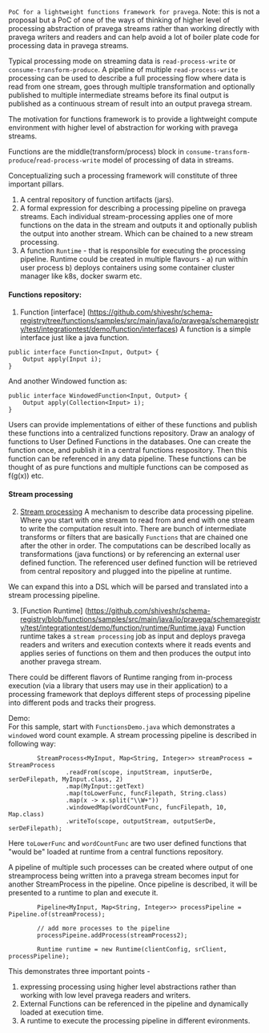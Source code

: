 <!--
Copyright (c) Dell Inc., or its subsidiaries. All Rights Reserved.

Licensed under the Apache License, Version 2.0 (the "License");
you may not use this file except in compliance with the License.
You may obtain a copy of the License at

    http://www.apache.org/licenses/LICENSE-2.0
-->

`PoC for a lightweight functions framework for pravega`.
Note: this is not a proposal but a PoC of one of the ways of thinking of higher level of processing abstraction of pravega
streams rather than working directly with pravega writers and readers and can help avoid a lot of boiler plate code for 
processing data in pravega streams. 

Typical processing mode on streaming data is `read-process-write` or `consume-transform-produce`. A pipeline of multiple 
`read-process-write` processing can be used to describe a full processing flow where data is read from one stream, goes through
multiple transformation and optionally published to multiple intermediate streams before its final output is published as a 
continuous stream of result into an output pravega stream. 

The motivation for functions framework is to provide a lightweight compute environment with higher level of abstraction 
for working with pravega streams. 

Functions are the middle(transform/process) block in `consume-transform-produce`/`read-process-write` model of processing of data in streams.

Conceptualizing such a processing framework will constitute of three important pillars. 
1. A central repository of function artifacts (jars).
2. A formal expression for describing a processing pipeline on pravega streams. Each individual stream-processing applies one of more functions on the data in the stream and outputs it and optionally publish the output into another stream. Which can be chained to a new stream processing. 
3. A function `Runtime` - that is responsible for executing the processing pipeline. Runtime could be created in multiple
flavours - a) run within user process b) deploys containers using some container cluster manager like k8s, docker swarm etc. 

#### Functions repository:
1. Function [interface] (https://github.com/shiveshr/schema-registry/tree/functions/samples/src/main/java/io/pravega/schemaregistry/test/integrationtest/demo/function/interfaces) 
A function is a simple interface just like a java function. 
```
public interface Function<Input, Output> {
    Output apply(Input i);
}
```
And another Windowed function as:
```
public interface WindowedFunction<Input, Output> {
    Output apply(Collection<Input> i);
}
```

Users can provide implementations of either of these functions and publish these functions into a centralized functions repository. 
Draw an analogy of functions to User Defined Functions in the databases. 
One can create the function once, and publish it in a central functions respository. Then this function 
can be referenced in any data pipeline. 
These functions can be thought of as pure functions and multiple functions can be composed as f(g(x)) etc.

#### Stream processing
2. [Stream processing](https://github.com/shiveshr/schema-registry/blob/functions/samples/src/main/java/io/pravega/schemaregistry/test/integrationtest/demo/function/runtime/StreamProcess.java)
A mechanism to describe data processing pipeline. Where you start with one stream to read from and end with one stream to write the computation result into.
There are bunch of intermediate transforms or filters that are basically `Functions` that are chained one after the other in order. 
The computations can be described locally as transformations (java functions) or by referencing an external user defined function. 
The referenced user defined function will be retrieved from central repository and plugged into the pipeline at runtime. 

We can expand this into a DSL which will be parsed and translated into a stream processing pipeline. 

3. [Function Runtime] (https://github.com/shiveshr/schema-registry/blob/functions/samples/src/main/java/io/pravega/schemaregistry/test/integrationtest/demo/function/runtime/Runtime.java)
Function runtime takes a `stream processing` job as input and deploys pravega readers and writers and execution contexts where it
reads events and applies series of functions on them and then produces the output into another pravega stream. 

There could be different flavors of Runtime ranging from in-process execution (via a library that users may use in their application) 
to a processing framework that deploys different steps of processing pipeline into different pods and tracks their progress. 

Demo:  
For this sample, start with `FunctionsDemo.java` which demonstrates a `windowed` word count example.
A stream processing pipeline is described in following way:
```
        StreamProcess<MyInput, Map<String, Integer>> streamProcess = StreamProcess
                .readFrom(scope, inputStream, inputSerDe, serDeFilepath, MyInput.class, 2)
                .map(MyInput::getText)
                .map(toLowerFunc, funcFilepath, String.class)
                .map(x -> x.split("\\W+"))
                .windowedMap(wordCountFunc, funcFilepath, 10, Map.class)
                .writeTo(scope, outputStream, outputSerDe, serDeFilepath);
```        
Here `toLowerFunc` and `wordCountFunc` are two user defined functions that "would be" loaded at runtime from a central functions
repository.

A pipeline of multiple such processes can be created where output of one streamprocess being written into a pravega stream becomes input for another StreamProcess in the pipeline. 
Once pipeline is described, it will be presented to a runtime to plan and execute it.   
```
        Pipeline<MyInput, Map<String, Integer>> processPipeline = Pipeline.of(streamProcess);
        
        // add more processes to the pipeline
        processPipeine.addProcess(streamProcess2);
         
        Runtime runtime = new Runtime(clientConfig, srClient, processPipeline);
```

This demonstrates three important points -
1. expressing processing using higher level abstractions rather than working with low level pravega readers and writers. 
2. External Functions can be referenced in the pipeline and dynamically loaded at execution time. 
3. A runtime to execute the processing pipeline in different evironments.  

 

